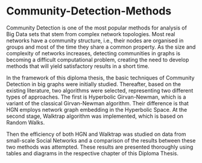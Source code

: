 # Community-Detection-Methods
Community Detection is one of the most popular methods for analysis of Big Data sets that stem from complex network topologies. Most real networks have a community structure, i.e., their nodes are organised in groups and most of the time they share a common property. As the size and complexity of networks increases, detecting communities in graphs is becoming a difficult computational problem, creating the need to develop methods that will yield satisfactory results in a short time.

In the framework of this diploma thesis, the basic techniques of Community Detection in big graphs were initially studied. Thereafter, based on the existing literature, two algorithms were selected, representing two different types of approaches. The first is Hyperbolic Girvan-Newman, which is a variant of the classical Girvan-Newman algorithm. Their difference is that HGN employs network graph embedding in the Hyperbolic Space. At the second stage, Walktrap algorithm was implemented, which is based on Random Walks.

Then the efficiency of both HGN and Walktrap was studied on data from small-scale Social Networks and a comparison of the results between these two methods was attempted. These results are presented thoroughly using tables and diagrams in the respective chapter of this Diploma Thesis.

